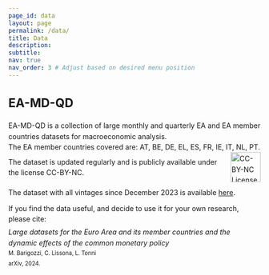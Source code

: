 ```yaml
---
page_id: data
layout: page
permalink: /data/
title: Data
description:
subtitle: 
nav: true
nav_order: 3 # Adjust based on desired menu position
---
```


<!-- Styles for collapsible sections -->
<style>
  .projects h2.category {
    cursor: default;
    font-weight: bold;
    font-size: 1.5rem;
  }

  html[data-theme="light"] .projects h2.category {
    color: var(--global-theme-color, #9b59b6) !important;
  }

  html[data-theme="dark"] .projects h2.category {
    color: var(--global-theme-color, #00bcd4) !important;
  }

  #content-1 {
    margin-top: 20px;
    margin-bottom: 20px;
  }

  .work-in-progress {
    margin-bottom: 15px;
  }

  .line-item {
    padding-left: 0px;
    line-height: 16pt;
  }
  
  #content-1 .small-text {
    font-size: 0.7rem !important;
  }
</style>

<!-- DATA SECTION -->
<div id="ea-md-qd" class="projects">
  <h2 class="category">
    EA-MD-QD
  </h2>
</div>

<div id="content-1">
  <div class="work-in-progress">
    <div class="line-item">
        <div> EA-MD-QD is a collection of large monthly and quarterly EA and EA member countries datasets for macroeconomic analysis. </div>
        <div> The EA member countries covered are: AT, BE, DE, EL, ES, FR, IE, IT, NL, PT. </div>
        <div style="display: flex; align-items: center; margin-bottom: 10px;">
          <div>The dataset is updated regularly and is publicly available under the license CC-BY-NC.</div>
          <a href="https://creativecommons.org/licenses/by-nc/4.0/" target="_blank" style="margin-left: 10px;">
              <img src="https://licensebuttons.net/l/by-nc/4.0/88x31.png" alt="CC-BY-NC License" style="width: 60px; height: auto;">
          </a>
        </div>
        <div style="margin-bottom: 10px;"> The dataset with all vintages since December 2023 is available 
              <a href="https://doi.org/10.5281/zenodo.10514667">here</a>. </div>
        <div style="margin-bottom: 5px;"> If you find the data useful, and decide to use it for your own research, please cite: </div>
        <div> <span><i>Large datasets for the Euro Area and its member countries and the dynamic effects of the common monetary policy</i></span> </div>
        <div class="small-text"> M. Barigozzi, C. Lissona, L. Tonni </div> 
        <div class="small-text"> arXiv, 2024. </div>
    </div>
  </div>
</div>


